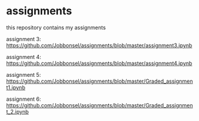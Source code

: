 # assignments
this repository contains my assignments


assignment 3: https://github.com/Jobbonsel/assignments/blob/master/assignment3.ipynb


assignment 4: https://github.com/Jobbonsel/assignments/blob/master/assignment4.ipynb


assignment 5: https://github.com/Jobbonsel/assignments/blob/master/Graded_assignment1.ipynb


assignment 6: https://github.com/Jobbonsel/assignments/blob/master/Graded_assignment_2.ipynb
